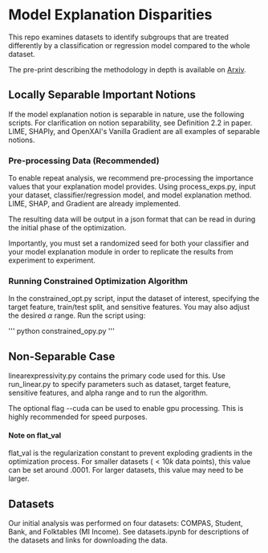 # Model Explanation Disparities

This repo examines datasets to identify subgroups that are treated differently by a classification or regression model
compared to the whole dataset.

The pre-print describing the methodology in depth is available on [Arxiv](https://arxiv.org/abs/2303.01704).


## Locally Separable Important Notions

If the model explanation notion is separable in nature, use the following scripts. 
For clarification on notion separability, see Definition 2.2 in paper. LIME, SHAPly, and OpenXAI's Vanilla Gradient are
all examples of separable notions.

### Pre-processing Data (Recommended)

To enable repeat analysis, we recommend pre-processing the importance values that your explanation model provides.
Using process_exps.py, input your dataset, classifier/regression model, and model explanation method.
LIME, SHAP, and Gradient are already implemented.

The resulting data will be output in a json format that can be read in during the initial phase of the optimization.

Importantly, you must set a randomized seed for both your classifier and your model explanation module in order to replicate
the results from experiment to experiment.

### Running Constrained Optimization Algorithm

In the constrained_opt.py script, input the dataset of interest, specifying the target feature, train/test split,
and sensitive features. You may also adjust the desired $\alpha$ range. Run the script using:

'''
python constrained_opy.py <importance notion>
'''

## Non-Separable Case

linearexpressivity.py contains the primary code used for this. Use run_linear.py to specify parameters
such as dataset, target feature, sensitive features, and alpha range and to run the algorithm.

The optional flag --cuda can be used to enable gpu processing. This is highly recommended for speed purposes.


#### Note on flat_val

flat_val is the regularization constant to prevent exploding gradients in the optimization
process. For smaller datasets ($<10k$ data points), this value can be set around $.0001$. For larger
datasets, this value may need to be larger.


## Datasets

Our initial analysis was performed on four datasets: COMPAS, Student, Bank, and Folktables (MI Income).
See datasets.ipynb for descriptions of the datasets and links for downloading the data.
